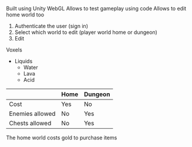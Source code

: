 Built using Unity WebGL
Allows to test gameplay using code
Allows to edit home world too


1. Authenticate the user (sign in)
2. Select which world to edit (player world home or dungeon)
3. Edit



Voxels
* Liquids
	* Water
	* Lava
	* Acid

|                 | Home | Dungeon |
| --------------- | ---- | ------- |
| Cost            | Yes  | No      |
| Enemies allowed | No   | Yes     |
| Chests allowed  | No   | Yes     |



The home world costs gold to purchase items
